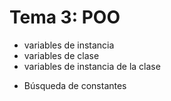 # Tema 3: POO
 
  * variables de instancia
  * variables de clase
  * variables de instancia de la clase

  - Búsqueda de constantes
